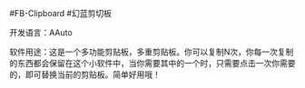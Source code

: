 #FB-Clipboard
#幻蓝剪切板

开发语言：AAuto

软件用途：这是一个多功能剪贴板，多重剪贴板。你可以复制N次，你每一次复制的东西都会保留在这个小软件中，当你需要其中的一个时，只需要点击一次你需要的，即可替换当前的剪贴板。简单好用哦！